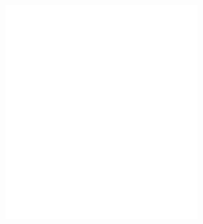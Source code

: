 ![Metrics](/github-metrics.svg)
<!---
ZCen-Xiong/ZCen-Xiong is a ✨ special ✨ repository because its `README.md` (this file) appears on your GitHub profile.
You can click the Preview link to take a look at your changes.
--->
